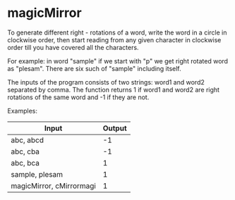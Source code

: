 # magicMirror

To generate different right - rotations of a word, write the word in a circle in clockwise order,
then start reading from any given character in clockwise order till you have covered all the characters.

For example: in word "sample" if we start with "p" we get right rotated word as "plesam".
There are six such of "sample" including itself.

The inputs of the program consists of two strings: word1 and word2 separated by comma.
The function returns 1 if word1 and word2 are right rotations of the same word and -1 if they are not.

Examples:

Input | Output
------------ | -------------
abc, abcd |-1
abc, cba |-1
abc, bca |   1
sample, plesam | 1
magicMirror, cMirrormagi | 1
